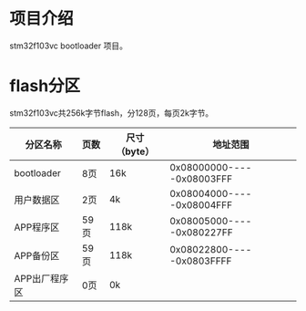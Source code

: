 # 项目介绍

stm32f103vc bootloader 项目。

# flash分区

stm32f103vc共256k字节flash，分128页，每页2k字节。

| 分区名称      | 页数 | 尺寸（byte） | 地址范围                  |
| ------------- | ---- | ------------ | ------------------------- |
| bootloader    | 8页  | 16k          | 0x08000000-----0x08003FFF |
| 用户数据区    | 2页  | 4k           | 0x08004000-----0x08004FFF |
| APP程序区     | 59页 | 118k         | 0x08005000-----0x080227FF |
| APP备份区     | 59页 | 118k         | 0x08022800-----0x0803FFFF |
| APP出厂程序区 | 0页  | 0k           |                           |

